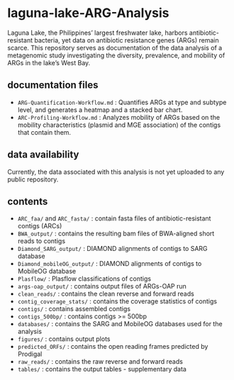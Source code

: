 # laguna-lake-ARG-Analysis
Laguna Lake, the Philippines’ largest freshwater lake, harbors antibiotic-resistant bacteria, yet data on antibiotic resistance genes (ARGs) remain scarce. This repository serves as documentation of the data analysis of a metagenomic study investigating the diversity, prevalence, and mobility of ARGs in the lake’s West Bay.

## documentation files
- `ARG-Quantification-Workflow.md` : Quantifies ARGs at type and subtype level, and generates a heatmap and a stacked bar chart.
- `ARC-Profiling-Workflow.md` : Analyzes mobility of ARGs based on the mobility characteristics (plasmid and MGE association) of the contigs that contain them.
## data availability
Currently, the data associated with this analysis is not yet uploaded to any public repository.
## contents
- `ARC_faa/` and `ARC_fasta/` : contain fasta files of antibiotic-resistant contigs (ARCs)
- `BWA_output/` : contains the resulting bam files of BWA-aligned short reads to contigs
- `Diamond_SARG_output/` : DIAMOND alignments of contigs to SARG database
- `Diamond_mobileOG_output/` : DIAMOND alignments of contigs to MobileOG database
- `Plasflow/` : Plasflow classifications of contigs
- `args-oap_output/` : contains output files of ARGs-OAP run
- `clean_reads/` : contains the clean reverse and forward reads
- `contig_coverage_stats/` : contains the coverage statistics of contigs
- `contigs/` : contains assembled contigs
- `contigs_500bp/` : contains contigs >= 500bp
- `databases/` : contains the SARG and MobileOG databases used for the analysis
- `figures/` : contains output plots
- `predicted_ORFs/` : contains the open reading frames predicted by Prodigal
- `raw_reads/` : contains the raw reverse and forward reads
- `tables/` : contains the output tables - supplementary data
